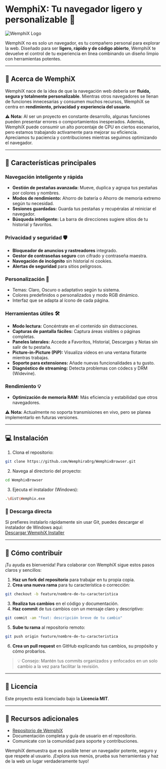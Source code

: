 
# WemphiX: Tu navegador ligero y personalizable 🚀

![WemphiX Logo](https://placehold.co/150x150/06B6D4/FFFFFF?text=Wemphix)

WemphiX no es solo un navegador, es tu compañero personal para explorar la web. Diseñado para ser **ligero, rápido y de código abierto**, WemphiX te devuelve el control de tu experiencia en línea combinando un diseño limpio con herramientas potentes.

---

## 🌟 Acerca de WemphiX

WemphiX nace de la idea de que la navegación web debería ser **fluida, segura y totalmente personalizable**. Mientras otros navegadores se llenan de funciones innecesarias y consumen muchos recursos, WemphiX se centra en **rendimiento, privacidad y experiencia del usuario**.

⚠️ **Nota:** Al ser un proyecto en constante desarrollo, algunas funciones pueden presentar errores o comportamientos inesperados. Además, WemphiX puede consumir un alto porcentaje de CPU en ciertos escenarios, pero estamos trabajando activamente para mejorar su eficiencia. Apreciamos tu paciencia y contribuciones mientras seguimos optimizando el navegador.

---

## 🚀 Características principales

### Navegación inteligente y rápida
- **Gestión de pestañas avanzada:** Mueve, duplica y agrupa tus pestañas por colores y nombres.  
- **Modos de rendimiento:** Ahorro de batería o Ahorro de memoria extremo según tu necesidad.  
- **Sesiones guardadas:** Guarda tus pestañas y recupéralas al reiniciar el navegador.  
- **Búsqueda inteligente:** La barra de direcciones sugiere sitios de tu historial y favoritos.  

### Privacidad y seguridad 🛡️
- **Bloqueador de anuncios y rastreadores** integrado.  
- **Gestor de contraseñas seguro** con cifrado y contraseña maestra.  
- **Navegación de incógnito** sin historial ni cookies.  
- **Alertas de seguridad** para sitios peligrosos.  

### Personalización 🎨
- Temas: Claro, Oscuro o adaptativo según tu sistema.  
- Colores predefinidos o personalizados y modo RGB dinámico.  
- Interfaz que se adapta al ícono de cada página.  

### Herramientas útiles 🛠️
- **Modo lectura:** Concéntrate en el contenido sin distracciones.  
- **Capturas de pantalla fáciles:** Captura áreas visibles o páginas completas.  
- **Paneles laterales:** Accede a Favoritos, Historial, Descargas y Notas sin salir de tu pestaña.  
- **Picture-in-Picture (PiP):** Visualiza videos en una ventana flotante mientras trabajas.  
- **Soporte para extensiones:** Añade nuevas funcionalidades a tu gusto.  
- **Diagnóstico de streaming:** Detecta problemas con códecs y DRM (Widevine).  

### Rendimiento 💡
- **Optimización de memoria RAM:** Más eficiencia y estabilidad que otros navegadores.  

⚠️ **Nota:** Actualmente no soporta transmisiones en vivo, pero se planea implementarlo en futuras versiones.

---

## 💻 Instalación

1. Clona el repositorio:
```bash
git clone https://github.com/WemphiraOrg/WemphixBrowser.git
```
2. Navega al directorio del proyecto:
```bash
cd WemphixBrowser
```
3. Ejecuta el instalador (Windows):
```bash
.\dist\Wemphix.exe
```

### 💾 Descarga directa
Si prefieres instalarlo rápidamente sin usar Git, puedes descargar el instalador de Windows aquí:  
[Descargar WemphiX Installer](https://www.mediafire.com/file/20nr9ybeqxb5fld/WemphixInstaller.exe/file)

---

## 🤝 Cómo contribuir

¡Tu ayuda es bienvenida! Para colaborar con WemphiX sigue estos pasos claros y sencillos:

1. **Haz un fork del repositorio** para trabajar en tu propia copia.  
2. **Crea una nueva rama** para tu característica o corrección:
```bash
git checkout -b feature/nombre-de-tu-caracteristica
```
3. **Realiza tus cambios** en el código y documentación.  
4. **Haz commit** de tus cambios con un mensaje claro y descriptivo:
```bash
git commit -am "feat: descripción breve de tu cambio"
```
5. **Sube tu rama** al repositorio remoto:
```bash
git push origin feature/nombre-de-tu-caracteristica
```
6. **Crea un pull request** en GitHub explicando tus cambios, su propósito y cómo probarlos.

> 💡 Consejo: Mantén tus commits organizados y enfocados en un solo cambio a la vez para facilitar la revisión.

---

## 📝 Licencia

Este proyecto está licenciado bajo la **Licencia MIT**.

---

## 🔗 Recursos adicionales
- [Repositorio de WemphiX](https://github.com/brunolopez1/WemphixBrowser)  
- Documentación completa y guía de usuario en el repositorio.  
- Comunícate con la comunidad para soporte y contribuciones.

WemphiX demuestra que es posible tener un navegador potente, seguro y que respete al usuario. ¡Explora sus menús, prueba sus herramientas y haz de la web un lugar verdaderamente tuyo! 
